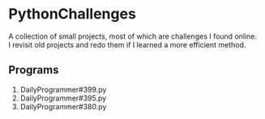 # PythonChallenges  

A collection of small projects, most of which are challenges I found online.   
I revisit old projects and redo them if I learned a more efficient method.  

## Programs 
1. DailyProgrammer#399.py   
2. DailyProgrammer#395.py
3. DailyProgrammer#380.py

